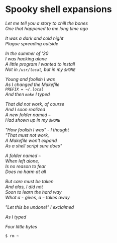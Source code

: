 # Spooky shell expansions

*Let me tell you a story to chill the bones*  
*One that happened to me long time ago*

*It was a dark and cold night*  
*Plague spreading outside*  

*In the summer of '20*  
*I was hacking alone*  
*A little program I wanted to install*  
*Not in `/usr/local`, but in my `$HOME`*

*Young and foolish I was*  
*As I changed the Makefile*  
*`PREFIX = ~/.local`*  
*And then `make` I typed*

*That did not work, of course*  
*And I soon realized*  
*A new folder named `~`*  
*Had shown up in my `$HOME`*

*"How foolish I was" - I thought*  
*"That must not work,*  
*A Makefile won't expand*  
*As a shell script sure does"*

*A folder named `~`*  
*When left alone,*  
*Is no reason to fear*  
*Does no harm at all*  

*But care must be taken*  
*And alas, I did not*  
*Soon to learn the hard way*  
*What a `~` gives, a `~` takes away*

*"Let this be undone!" I exclaimed*

*As I typed*

*Four little bytes*  

```
$ rm ~
```
